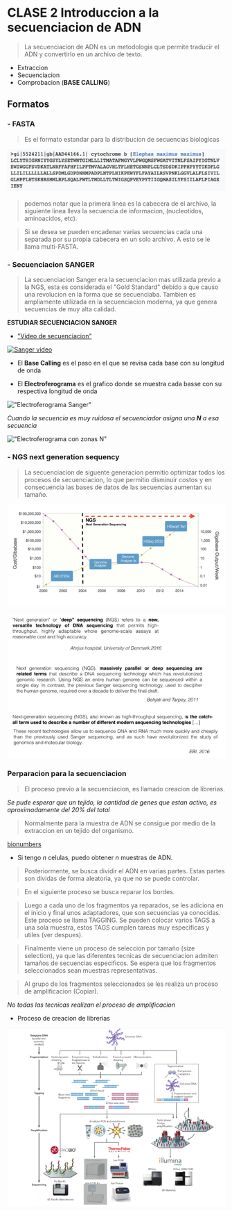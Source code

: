# CLASE 2 Introduccion a la secuenciacion de ADN

> La secuenciacion de ADN es un metodologia que permite traducir el ADN y convertirlo en un archivo de texto.

- Extraccion
- Secuenciacion
- Comprobacion (**BASE CALLING**)

## Formatos

### - FASTA

> Es el formato estandar para la distribucion de secuencias biologicas

![FASTA](./images/fasta-format.png "fasta-format")

> podemos notar que la primera linea es la cabecera de el archivo, la siguiente linea lleva la secuencia de informacion, (nucleotidos, aminoacidos, etc).

> Si se desea se pueden encadenar varias secuencias cada una separada por su propia cabecera en un solo archivo. A esto se le llama multi-FASTA.

### - Secuenciacion SANGER

> La secuenciacion Sanger era la secuenciacion mas utilizada previo a la NGS, esta es considerada el "Gold Standard" debido a que causo una revolucion en la forma que se secuenciaba. Tambien es ampliamente utilizada en la secuenciacion moderna, ya que genera secuencias de muy alta calidad.

**ESTUDIAR SECUENCIACION SANGER**

- ["Video de secuenciacion"](http://www.youtube.com/watch?v=NEu0mO-2ras)

[![Sanger video](https://img.youtube.com/vi/NEu0mO-2ras/0.jpg "Sanger video")](http://www.youtube.com/watch?v=NEu0mO-2ras)

- El **Base Calling** es el paso en el que se revisa cada base con su longitud de onda

- El **Electroferograma** es el grafico donde se muestra cada basse con su respectiva longitud de onda

!["Electroferograma Sanger"](https://bioinf.comav.upv.es/courses/intro_bioinf/_images/no_noise.gif)

*Cuando la secuencia es muy ruidosa el secuenciador asigna una **N** a esa secuencia*

!["Electroferograma con zonas N"](https://bioinf.comav.upv.es/courses/intro_bioinf/_images/mixed.gif)

### - NGS next generation sequency

> La secuenciacion de siguente generacion permitio optimizar todos los procesos de secuenciacion, lo que permitio disminuir costos y en consecuencia las bases de datos de las secuencias aumentan su tamaño.

![NGS](./images/NGS-graph.png "NGS-graph")

![NGS DEFINITIONS](./images/NGS-definitions.png "NGS-definitions")

### Perparacion para la secuenciacion

> El proceso previo a la secuenciacion, es llamado creacion de librerias.

*Se pude esperar que un tejido, la cantidad de genes que estan activo, es aproximadamente del 20% del total*

> Normalmente para la muestra de ADN se consigue por medio de la extraccion en un tejido del organismo.

[bionumbers](https://bionumbers.hms.harvard.edu/search.aspx)

- Si tengo *n* celulas, puedo obtener *n* muestras de ADN.

> Posteriormente, se busca dividir el ADN en varias partes. Estas partes son dividas de forma aleatoria, ya que no se puede controlar.

> En el siguiente proceso se busca reparar los bordes.

> Luego a cada uno de los fragmentos ya reparados, se les adiciona en el inicio y final unos adaptadores, que son secuencias ya conocidas. Este proceso se llama TAGGING. Se pueden colocar varios TAGS a una sola muestra, estos TAGS cumplen tareas muy especificas y utiles (ver despues). 

> Finalmente viene un proceso de seleccion por tamaño (size selection), ya que las diferentes tecnicas de secuenciacion admiten tamaños de secuencias especificos. Se espera que los fragmentos seleccionados sean muestras representativas.

>Al grupo de los fragmentos seleccionados se les realiza un proceso de amplificacion (Copiar).

*No todas las tecnicas realizan el proceso de amplificacion*

- Proceso de creacion de librerias

!["Creacion de librerias"](./images/Creacion-librerias.png "Creacion de librerias")